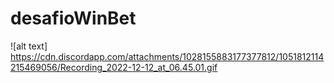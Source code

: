 # desafioWinBet

![alt text] https://cdn.discordapp.com/attachments/1028155883177377812/1051812114215469056/Recording_2022-12-12_at_06.45.01.gif
